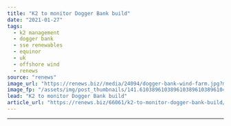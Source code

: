 ```yaml
---
title: "K2 to monitor Dogger Bank build"
date: "2021-01-27"
tags: 
  - k2 management
  - dogger bank
  - sse renewables
  - equinor
  - uk
  - offshore wind
  - renews
source: "renews"
image_url: "https://renews.biz//media/24094/dogger-bank-wind-farm.jpg?mode=crop&width=770&heightratio=0.6103896103896103896103896104&slimmage=true"
image_fp: "/assets/img/post_thumbnails/141.6103896103896103896103896104&slimmage=true"
lead: "K2 to monitor Dogger Bank build"
article_url: "https://renews.biz/66061/k2-to-monitor-dogger-bank-build/"
---
```


---
